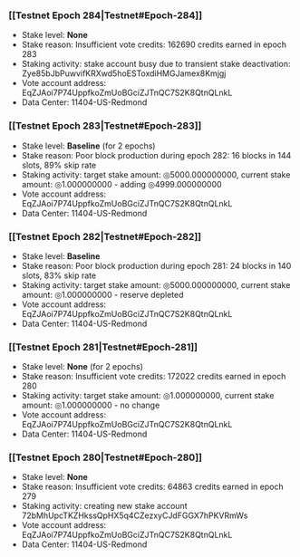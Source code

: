 ### [[Testnet Epoch 284|Testnet#Epoch-284]]
* Stake level: **None**
* Stake reason: Insufficient vote credits: 162690 credits earned in epoch 283
* Staking activity: stake account busy due to transient stake deactivation: Zye85bJbPuwvifKRXwd5hoESToxdiHMGJamex8Kmjgj
* Vote account address: EqZJAoi7P74UppfkoZmUoBGciZJTnQC7S2K8QtnQLnkL
* Data Center: 11404-US-Redmond
### [[Testnet Epoch 283|Testnet#Epoch-283]]
* Stake level: **Baseline** (for 2 epochs)
* Stake reason: Poor block production during epoch 282: 16 blocks in 144 slots, 89% skip rate
* Staking activity: target stake amount: ◎5000.000000000, current stake amount: ◎1.000000000 - adding ◎4999.000000000
* Vote account address: EqZJAoi7P74UppfkoZmUoBGciZJTnQC7S2K8QtnQLnkL
* Data Center: 11404-US-Redmond
### [[Testnet Epoch 282|Testnet#Epoch-282]]
* Stake level: **Baseline**
* Stake reason: Poor block production during epoch 281: 24 blocks in 140 slots, 83% skip rate
* Staking activity: target stake amount: ◎5000.000000000, current stake amount: ◎1.000000000 - reserve depleted
* Vote account address: EqZJAoi7P74UppfkoZmUoBGciZJTnQC7S2K8QtnQLnkL
* Data Center: 11404-US-Redmond
### [[Testnet Epoch 281|Testnet#Epoch-281]]
* Stake level: **None** (for 2 epochs)
* Stake reason: Insufficient vote credits: 172022 credits earned in epoch 280
* Staking activity: target stake amount: ◎1.000000000, current stake amount: ◎1.000000000 - no change
* Vote account address: EqZJAoi7P74UppfkoZmUoBGciZJTnQC7S2K8QtnQLnkL
* Data Center: 11404-US-Redmond
### [[Testnet Epoch 280|Testnet#Epoch-280]]
* Stake level: **None**
* Stake reason: Insufficient vote credits: 64863 credits earned in epoch 279
* Staking activity: creating new stake account 72bMhUpcTKZHkssQpHX5q4CZezxyCJdFGGX7hPKVRmWs
* Vote account address: EqZJAoi7P74UppfkoZmUoBGciZJTnQC7S2K8QtnQLnkL
* Data Center: 11404-US-Redmond